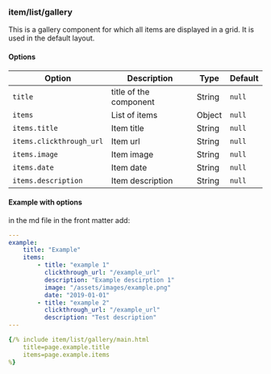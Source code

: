 ### item/list/gallery

This is a gallery component for which all items are displayed in a grid. It is used in the default layout.

#### Options

| Option | Description | Type | Default |
| ------ | ----------- | ---- | ------- |
| `title` |  title of the component | String | `null` |
| `items` | List of items | Object | `null` |
| `items.title` | Item title | String | `null` |
| `items.clickthrough_url` | Item url | String | `null` |
| `items.image` | Item image | String | `null` |
| `items.date` | Item date | String | `null` |
| `items.description` | Item description | String | `null` |

#### Example with options

in the md file in the front matter add:

```yml
---
example:
    title: "Example"
    items:
        - title: "example 1"
          clickthrough_url: "/example_url"
          description: "Example descirption 1"
          image: "/assets/images/example.png"
          date: "2019-01-01"
        - title: "example 2"
          clickthrough_url: "/example_url"
          description: "Test description"
---

{/% include item/list/gallery/main.html 
    title=page.example.title
    items=page.example.items
%}
```